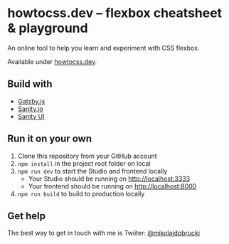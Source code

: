 # howtocss.dev – flexbox cheatsheet & playground

An online tool to help you learn and experiment with CSS flexbox.

Available under [howtocss.dev](https://www.howtocss.dev).

## Build with

- [Gatsby.js](https://gatsbyjs.org)
- [Sanity.io](https://www.sanity.io)
- [Sanity UI](https://www.sanity.io/ui)

## Run it on your own

1. Clone this repository from your GitHub account
2. `npm install` in the project root folder on local
3. `npm run dev` to start the Studio and frontend locally
   - Your Studio should be running on [http://localhost:3333](http://localhost:3333)
   - Your frontend should be running on [http://localhost:8000](http://localhost:8000)
4. `npm run build` to build to production locally

## Get help

The best way to get in touch with me is Twiiter: [@mikolajdobrucki](https://twitter.com/mikolajdobrucki)
